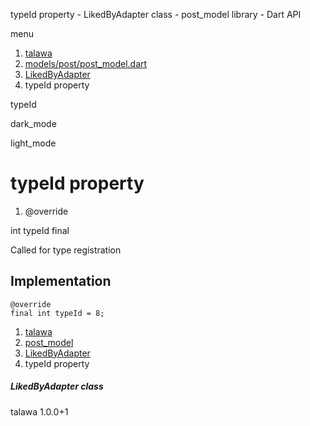 




typeId property - LikedByAdapter class - post\_model library - Dart API







menu

1. [talawa](../../index.html)
2. [models/post/post\_model.dart](../../models_post_post_model/models_post_post_model-library.html)
3. [LikedByAdapter](../../models_post_post_model/LikedByAdapter-class.html)
4. typeId property

typeId


dark\_mode

light\_mode




# typeId property


1. @override

int
typeId
final

Called for type registration


## Implementation

```
@override
final int typeId = 8;
```

 


1. [talawa](../../index.html)
2. [post\_model](../../models_post_post_model/models_post_post_model-library.html)
3. [LikedByAdapter](../../models_post_post_model/LikedByAdapter-class.html)
4. typeId property

##### LikedByAdapter class





talawa
1.0.0+1






